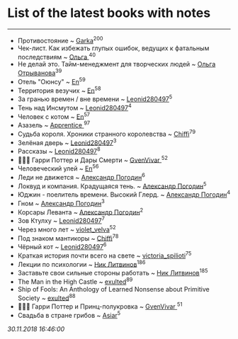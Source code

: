 # List of the latest books with notes
---

* Противостояние ~ [Garka](users/115/115753719718250012620-google)<sup>200</sup>
* Чек-лист. Как избежать глупых ошибок, ведущих к фатальным последствиям ~ [Ольга ](users/222/22240417-vkontakte)<sup>40</sup>
* Не делай это. Тайм-менеджмент для творческих людей ~ [Ольга Отрыванова](users/222/22240417-vkontakte)<sup>39</sup>
* Отель "Оюнсу" ~ [En](users/333/333646551-vkontakte)<sup>59</sup>
* Территория везучих ~ [En](users/333/333646551-vkontakte)<sup>58</sup>
* За гранью времен / вне времени ~ [Leonid280497](users/684/684095007-yandex)<sup>5</sup>
* Тень над Инсмутом ~ [Leonid280497](users/684/684095007-yandex)<sup>4</sup>
* Человек с котом ~ [En](users/333/333646551-vkontakte)<sup>57</sup>
* Азазель ~ [Apprentice ](users/528/52821952-vkontakte)<sup>97</sup>
* Судьба короля. Хроники странного королевства ~ [Chiffi](users/105/105831994080785626680-google)<sup>79</sup>
* Зелёная дверь ~ [Leonid280497](users/684/684095007-yandex)<sup>3</sup>
* Рассказы ~ [Leonid280497](users/684/684095007-yandex)<sup>8</sup>
* 🧙🏻‍♂️ Гарри Поттер и Дары Смерти ~ [GvenVivar ](users/158/158266434925901-facebook)<sup>52</sup>
* Человеческий улей ~ [En](users/333/333646551-vkontakte)<sup>56</sup>
* Леди не движется ~ [Александр Погодин](users/625/6259590452259030261-mailru)<sup>6</sup>
* Локвуд и компания. Крадущаяся тень. ~ [Александр Погодин](users/625/6259590452259030261-mailru)<sup>5</sup>
* Юджин - поелитель времени. Высокий Глерд. ~ [Александр Погодин](users/625/6259590452259030261-mailru)<sup>4</sup>
* Гном ~ [Александр Погодин](users/625/6259590452259030261-mailru)<sup>3</sup>
* Корсары Леванта ~ [Александр Погодин](users/625/6259590452259030261-mailru)<sup>2</sup>
* Зов Ктулху ~ [Leonid280497](users/684/684095007-yandex)<sup>7</sup>
* Через много лет ~ [violet_velva](users/116/116961712580551399099-google)<sup>52</sup>
* Под знаком мантикоры ~ [Chiffi](users/105/105831994080785626680-google)<sup>78</sup>
* Чёрный кот ~ [Leonid280497](users/684/684095007-yandex)<sup>6</sup>
* Краткая история почти всего на свете ~ [victoria_spilioti](users/219/219259003-vkontakte)<sup>75</sup>
* Лекции по психологии ~ [Ник Литвинов](users/241/241974816-vkontakte)<sup>186</sup>
* Заставьте свои сильные стороны работать ~ [Ник Литвинов](users/241/241974816-vkontakte)<sup>185</sup>
* The Man in the High Castle ~ [exulted](users/100/100599204551896265722-google)<sup>89</sup>
* Ship of Fools: An Anthology of Learned Nonsense about Primitive Society ~ [exulted](users/100/100599204551896265722-google)<sup>88</sup>
* 🧙🏻‍♂️ Гарри Поттер и Принц-полукровка ~ [GvenVivar ](users/158/158266434925901-facebook)<sup>51</sup>
* Свадьба в стране грибов ~ [Asiar](users/115/115902526849562271887-google)<sup>5</sup>


_30.11.2018 16:46:00_
